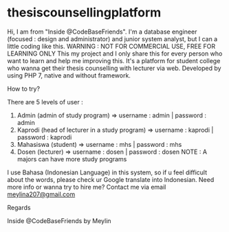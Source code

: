 # thesiscounsellingplatform
Hi, I am from "Inside @CodeBaseFriends". I'm a database engineer (focused : design and administrator) and junior system analyst, but I can a little coding like this. 
WARNING : NOT FOR COMMERCIAL USE, FREE FOR LEARNING ONLY
This my project and I only share this for every person who want to learn and help me improving this. 
It's a platform for student college who wanna get their thesis counselling with lecturer via web. 
Developed by using PHP 7, native and without framework.

How to try?

There are 5 levels of user :
1. Admin (admin of study program) => username : admin | password : admin
2. Kaprodi (head of lecturer in a study program) => username : kaprodi | password : kaprodi
3. Mahasiswa (student) => username : mhs | password : mhs
4. Dosen (lecturer) => username : dosen | password : dosen
NOTE : A majors can have more study programs

I use Bahasa (Indonesian Language) in this system, so if u feel difficult about the words, please check ur Google translate into Indonesian.
Need more info or wanna try to hire me? Contact me via email meylina207@gmail.com

Regards

Inside @CodeBaseFriends by Meylin
